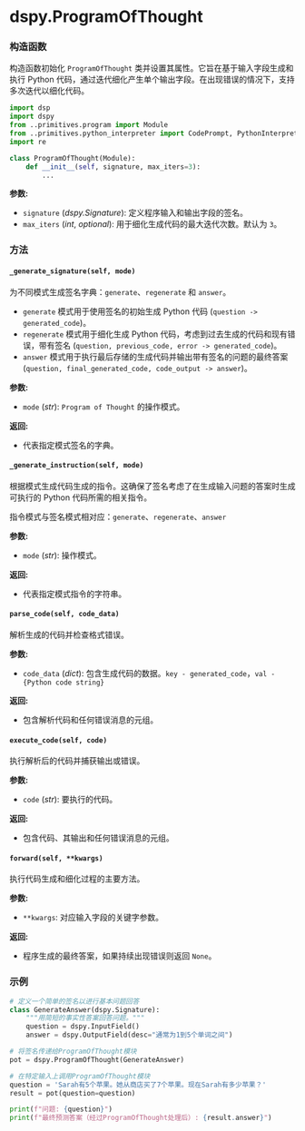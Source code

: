 # dspy.ProgramOfThought

### 构造函数

构造函数初始化 `ProgramOfThought` 类并设置其属性。它旨在基于输入字段生成和执行 Python 代码，通过迭代细化产生单个输出字段。在出现错误的情况下，支持多次迭代以细化代码。

```python
import dsp
import dspy
from ..primitives.program import Module
from ..primitives.python_interpreter import CodePrompt, PythonInterpreter
import re

class ProgramOfThought(Module):
    def __init__(self, signature, max_iters=3):
        ...
```

**参数:**
- `signature` (_dspy.Signature_): 定义程序输入和输出字段的签名。
- `max_iters` (_int_, _optional_): 用于细化生成代码的最大迭代次数。默认为 `3`。

### 方法

#### `_generate_signature(self, mode)`

为不同模式生成签名字典：`generate`、`regenerate` 和 `answer`。

- `generate` 模式用于使用签名的初始生成 Python 代码 (`question -> generated_code`)。
- `regenerate` 模式用于细化生成 Python 代码，考虑到过去生成的代码和现有错误，带有签名 (`question, previous_code, error -> generated_code`)。
- `answer` 模式用于执行最后存储的生成代码并输出带有签名的问题的最终答案 (`question, final_generated_code, code_output -> answer`)。

**参数:**
- `mode` (_str_): `Program of Thought` 的操作模式。

**返回:**
- 代表指定模式签名的字典。

#### `_generate_instruction(self, mode)`

根据模式生成代码生成的指令。这确保了签名考虑了在生成输入问题的答案时生成可执行的 Python 代码所需的相关指令。

指令模式与签名模式相对应：`generate`、`regenerate`、`answer`

**参数:**
- `mode` (_str_): 操作模式。

**返回:**
- 代表指定模式指令的字符串。

#### `parse_code(self, code_data)`

解析生成的代码并检查格式错误。

**参数:**
- `code_data` (_dict_): 包含生成代码的数据。`key - generated_code`，`val - {Python code string}`

**返回:**
- 包含解析代码和任何错误消息的元组。

#### `execute_code(self, code)`

执行解析后的代码并捕获输出或错误。

**参数:**
- `code` (_str_): 要执行的代码。

**返回:**
- 包含代码、其输出和任何错误消息的元组。

#### `forward(self, **kwargs)`

执行代码生成和细化过程的主要方法。

**参数:**
- `**kwargs`: 对应输入字段的关键字参数。

**返回:**
- 程序生成的最终答案，如果持续出现错误则返回 `None`。

### 示例
```python
# 定义一个简单的签名以进行基本问题回答
class GenerateAnswer(dspy.Signature):
    """用简短的事实性答案回答问题。"""
    question = dspy.InputField()
    answer = dspy.OutputField(desc="通常为1到5个单词之间")

# 将签名传递给ProgramOfThought模块
pot = dspy.ProgramOfThought(GenerateAnswer)

# 在特定输入上调用ProgramOfThought模块
question = 'Sarah有5个苹果。她从商店买了7个苹果。现在Sarah有多少苹果？'
result = pot(question=question)

print(f"问题: {question}")
print(f"最终预测答案（经过ProgramOfThought处理后）: {result.answer}")
```

